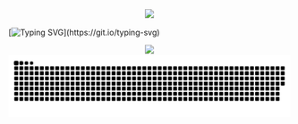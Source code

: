 <div align="center"> <img src="https://profile-counter.glitch.me/sexxOyxin/count.svg" /> </div>

[![Typing SVG](https://readme-typing-svg.demolab.com?font=Fira+Code&weight=400&size=22&pause=1000&color=40C463&center=true&vCenter=true&random=true&width=1000&lines=Opportunity+lies+in+difficulty.Growth+begins+at+the+edge+of+comfort.)](https://git.io/typing-svg)

<div align="center"> 
  <img src="https://github-readme-streak-stats.herokuapp.com/?user=sexxOyxin&ring=40C463&fire=40C463&currStreakLabel=40C463" /> 
</div>

<picture>
  <source media="(prefers-color-scheme: dark)" srcset="https://raw.githubusercontent.com/sexxOyxin/sexxOyxin/output/github-contribution-grid-snake-dark.svg">
  <source media="(prefers-color-scheme: light)" srcset="https://raw.githubusercontent.com/sexxOyxin/sexxOyxin/output/github-contribution-grid-snake.svg">
  <img alt="github contribution grid snake animation" src="https://raw.githubusercontent.com/sexxOyxin/sexxOyxin/output/github-contribution-grid-snake.svg">
</picture>

